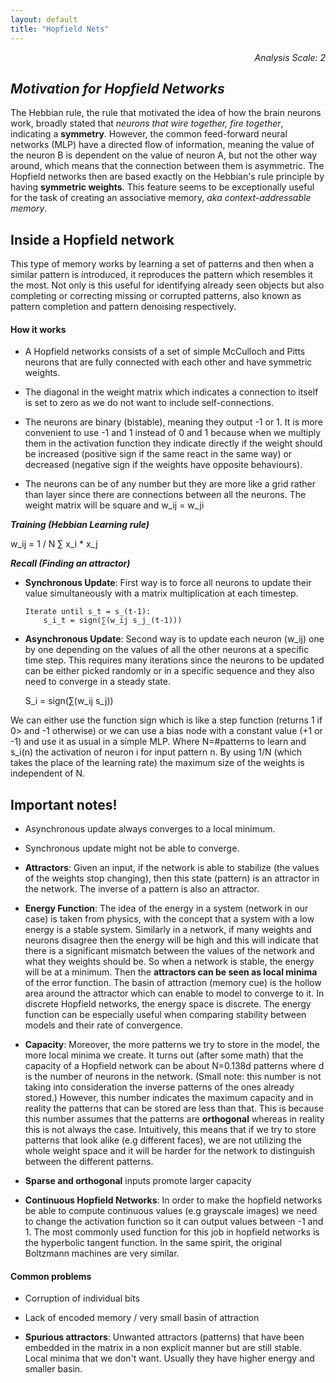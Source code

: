 ```yaml
---
layout: default
title: "Hopfield Nets"
---
```


<div style="text-align: right"> <i> Analysis Scale: 2 </i> </div>

## _Motivation for Hopfield Networks_

The Hebbian rule, the rule that motivated the idea of how the brain neurons work, broadly stated that *neurons that wire together, fire together*, indicating a **symmetry**. However, the common feed-forward neural networks (MLP) have a directed flow of information, meaning the value of the neuron B is dependent on the value of neuron A, but not the other way around, which means that the connection between them is asymmetric. The Hopfield networks then are based exactly on the Hebbian's rule principle by having **symmetric weights**. This feature seems to be exceptionally useful for the task of creating an associative memory, *aka context-addressable memory*. 

## Inside a Hopfield network

This type of memory works by learning a set of patterns and then when a similar pattern is introduced, it reproduces the pattern which resembles it the most. Not only is this useful for identifying already seen objects but also completing or correcting missing or corrupted patterns, also known as pattern completion and pattern denoising respectively.

#### How it works

- A Hopfield networks consists of a set of simple McCulloch and Pitts neurons that are fully connected with each other and have symmetric weights. 

- The diagonal in the weight matrix which indicates a connection to itself is set to zero as we do not want to include self-connections. 

- The neurons are binary (bistable), meaning they output -1 or 1. It is more convenient to use -1 and 1 instead of 0 and 1 because when we multiply them in the activation function they indicate directly if the weight should be increased (positive sign if the same react in the same way) or decreased (negative sign if the weights have opposite behaviours).

- The neurons can be of any number but they are more like a grid rather than layer since there are connections between all the neurons. The weight matrix will be square and w_ij = w_ji


***Training (Hebbian Learning rule)***

w_ij = 1 / N ∑ x_i * x_j

***Recall (Finding an attractor)***

* **Synchronous Update**: First way is to force all neurons to update their value simultaneously with a matrix multiplication at each timestep. 
    ```
    Iterate until s_t = s_(t-1):
        s_i_t = sign(∑(w_ij s_j_(t-1)))
    ```
    
* **Asynchronous Update**: Second way is to update each neuron (w_ij) one by one depending on the values of all the other neurons at a specific time step. This requires many iterations since the neurons to be updated can be either picked randomly or in a specific sequence and they also need to converge in a steady state.

    S_i = sign(∑(w_ij s_j))

We can either use the function sign which is like a step function (returns 1 if 0> and -1 otherwise) or we can use a bias node with a constant value (+1 or -1) and use it as usual in a simple MLP.
Where N=#patterns to learn and s_i(n) the activation of neuron i for input pattern n. By using 1/N (which takes the place of the learning rate) the maximum size of the weights is independent of N.


## Important notes!

- Asynchronous update always converges to a local minimum.

- Synchronous update might not be able to converge.

- **Attractors**: Given an input, if the network is able to stabilize (the values of the weights stop changing), then this state (pattern) is an attractor in the network. The inverse of a pattern is also an attractor.

- **Energy Function**: The idea of the energy in a system (network in our case) is taken from physics, with the concept that a system with a low energy is a stable system. Similarly in a network, if many weights and neurons disagree then the energy will be high and this will indicate that there is a significant mismatch between the values of the network and what they weights should be. So when a network is stable, the energy will be at a minimum. Then the **attractors can be seen as local minima** of the error function. The basin of attraction (memory cue) is the hollow area around the attractor which can enable to model to converge to it. In discrete Hopfield networks, the energy space is discrete. The energy function can be especially useful when comparing stability between models and their rate of convergence.

- **Capacity**:  Moreover, the more patterns we try to store in the model, the more local minima we create. It turns out (after some math) that the capacity of a Hopfield network can be about N=0.138d patterns where d is the number of neurons in the network. (Small note: this number is not taking into consideration the inverse patterns of the ones already stored.) However, this number indicates the maximum capacity and in reality the patterns that can be stored are less than that. This is because this number assumes that the patterns are **orthogonal** whereas in reality this is not always the case. Intuitively, this means that if we try to store patterns that look alike (e.g different faces), we are not utilizing the whole weight space and it will be harder for the network to distinguish between the different patterns.

- **Sparse and orthogonal** inputs promote larger capacity

- **Continuous Hopfield Networks**: In order to make the hopfield networks be able to compute continuous values (e.g grayscale images) we need to change the activation function so it can output values between -1 and 1. The most commonly used function for this job in hopfield networks is the hyperbolic tangent function. In the same spirit, the original Boltzmann machines are very similar.

#### Common problems

- Corruption of individual bits

- Lack of encoded memory / very small basin of attraction

- **Spurious attractors**: Unwanted attractors (patterns) that have been embedded in the matrix in a non explicit manner but are still stable. Local minima that we don't want. Usually they have higher energy and smaller basin.
 
